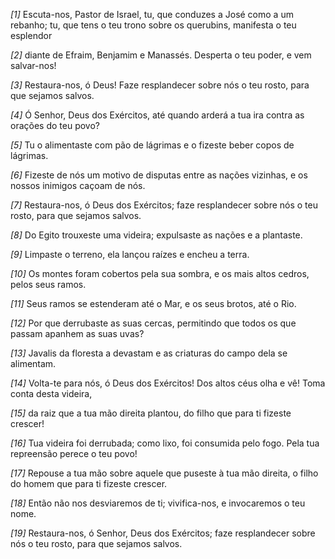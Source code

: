*[1]* Escuta-nos, Pastor de Israel, tu, que conduzes a José como a um rebanho; tu, que tens o teu trono sobre os querubins, manifesta o teu esplendor

*[2]* diante de Efraim, Benjamim e Manassés. Desperta o teu poder, e vem salvar-nos!

*[3]* Restaura-nos, ó Deus! Faze resplandecer sobre nós o teu rosto, para que sejamos salvos.

*[4]* Ó Senhor, Deus dos Exércitos, até quando arderá a tua ira contra as orações do teu povo?

*[5]* Tu o alimentaste com pão de lágrimas e o fizeste beber copos de lágrimas.

*[6]* Fizeste de nós um motivo de disputas entre as nações vizinhas, e os nossos inimigos caçoam de nós.

*[7]* Restaura-nos, ó Deus dos Exércitos; faze resplandecer sobre nós o teu rosto, para que sejamos salvos.

*[8]* Do Egito trouxeste uma videira; expulsaste as nações e a plantaste.

*[9]* Limpaste o terreno, ela lançou raízes e encheu a terra.

*[10]* Os montes foram cobertos pela sua sombra, e os mais altos cedros, pelos seus ramos.

*[11]* Seus ramos se estenderam até o Mar, e os seus brotos, até o Rio.

*[12]* Por que derrubaste as suas cercas, permitindo que todos os que passam apanhem as suas uvas?

*[13]* Javalis da floresta a devastam e as criaturas do campo dela se alimentam.

*[14]* Volta-te para nós, ó Deus dos Exércitos! Dos altos céus olha e vê! Toma conta desta videira,

*[15]* da raiz que a tua mão direita plantou, do filho que para ti fizeste crescer!

*[16]* Tua videira foi derrubada; como lixo, foi consumida pelo fogo. Pela tua repreensão perece o teu povo!

*[17]* Repouse a tua mão sobre aquele que puseste à tua mão direita, o filho do homem que para ti fizeste crescer.

*[18]* Então não nos desviaremos de ti; vivifica-nos, e invocaremos o teu nome.

*[19]* Restaura-nos, ó Senhor, Deus dos Exércitos; faze resplandecer sobre nós o teu rosto, para que sejamos salvos.

